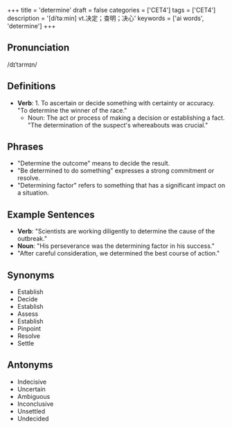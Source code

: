 +++
title = 'determine'
draft = false
categories = ['CET4']
tags = ['CET4']
description = '[diˈtəːmin] vt.决定；查明；决心'
keywords = ['ai words', 'determine']
+++

## Pronunciation
/dɪˈtɜrmɪn/

## Definitions
- **Verb**: 1. To ascertain or decide something with certainty or accuracy. "To determine the winner of the race."
   - Noun: The act or process of making a decision or establishing a fact. "The determination of the suspect's whereabouts was crucial."

## Phrases
- "Determine the outcome" means to decide the result.
- "Be determined to do something" expresses a strong commitment or resolve.
- "Determining factor" refers to something that has a significant impact on a situation.

## Example Sentences
- **Verb**: "Scientists are working diligently to determine the cause of the outbreak."
- **Noun**: "His perseverance was the determining factor in his success."
- "After careful consideration, we determined the best course of action."

## Synonyms
- Establish
- Decide
- Establish
- Assess
- Establish
- Pinpoint
- Resolve
- Settle

## Antonyms
- Indecisive
- Uncertain
- Ambiguous
- Inconclusive
- Unsettled
- Undecided
